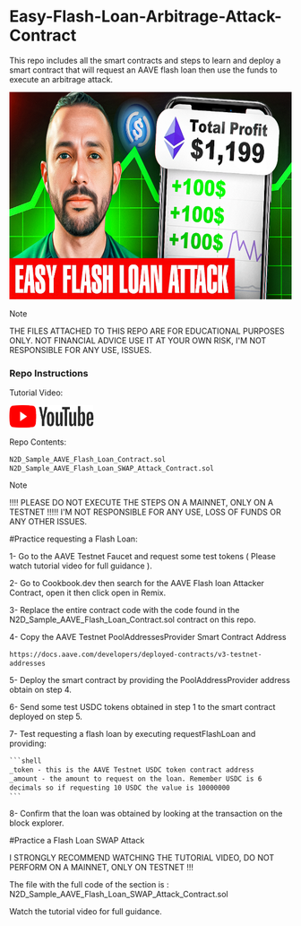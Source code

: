 # Easy-Flash-Loan-Arbitrage-Attack-Contract
This repo includes all the smart contracts and steps to learn and deploy a smart contract that will request an AAVE flash loan then use the funds to execute an arbitrage attack.

<img src="https://github.com/net2devcrypto/misc/blob/main/IMG_7201.PNG" width="650" height="370">

> [!NOTE]  
> THE FILES ATTACHED TO THIS REPO ARE FOR EDUCATIONAL PURPOSES ONLY.
> NOT FINANCIAL ADVICE
> USE IT AT YOUR OWN RISK, I'M NOT RESPONSIBLE FOR ANY USE, ISSUES.

<h3>Repo Instructions</h3>

Tutorial Video:

<a href="https://youtu.be/7db31q6G60o" target="_blank"><img src="https://github.com/net2devcrypto/misc/blob/main/ytlogo2.png" width="150" height="40"></a>

Repo Contents:

```shell
N2D_Sample_AAVE_Flash_Loan_Contract.sol
N2D_Sample_AAVE_Flash_Loan_SWAP_Attack_Contract.sol
```

> [!NOTE]  
> !!!! PLEASE DO NOT EXECUTE THE STEPS ON A MAINNET, ONLY ON A TESTNET !!!!!
> I'M NOT RESPONSIBLE FOR ANY USE, LOSS OF FUNDS OR ANY OTHER ISSUES.

#Practice requesting a Flash Loan:

1- Go to the AAVE Testnet Faucet and request some test tokens ( Please watch tutorial video for full guidance ).

2- Go to Cookbook.dev then search for the AAVE Flash loan Attacker Contract, open it then click open in Remix.

3- Replace the entire contract code with the code found in the N2D_Sample_AAVE_Flash_Loan_Contract.sol contract on this repo.

4- Copy the AAVE Testnet PoolAddressesProvider Smart Contract Address

    https://docs.aave.com/developers/deployed-contracts/v3-testnet-addresses

5- Deploy the smart contract by providing the PoolAddressProvider address obtain on step 4.

6- Send some test USDC tokens obtained in step 1 to the smart contract deployed on step 5.

7- Test requesting a flash loan by executing requestFlashLoan and providing:

    ```shell
    _token - this is the AAVE Testnet USDC token contract address
    _amount - the amount to request on the loan. Remember USDC is 6 decimals so if requesting 10 USDC the value is 10000000
    ```
8- Confirm that the loan was obtained by looking at the transaction on the block explorer.

#Practice a Flash Loan SWAP Attack 

I STRONGLY RECOMMEND WATCHING THE TUTORIAL VIDEO, DO NOT PERFORM ON A MAINNET, ONLY ON TESTNET !!!

The file with the full code of the section is : N2D_Sample_AAVE_Flash_Loan_SWAP_Attack_Contract.sol

Watch the tutorial video for full guidance.
